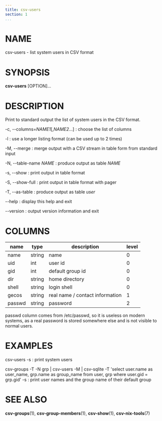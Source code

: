 ```yaml
---
title: csv-users
section: 1
...
```


# NAME #

csv-users - list system users in CSV format

# SYNOPSIS #

**csv-users** [OPTION]...

# DESCRIPTION #

Print to standard output the list of system users in the CSV format.

-c, --columns=*NAME1*[,*NAME2*...]
:   choose the list of columns

-l
:   use a longer listing format (can be used up to 2 times)

-M, --merge
:   merge output with a CSV stream in table form from standard input

-N, --table-name *NAME*
:   produce output as table *NAME*

-s, --show
:   print output in table format

-S, --show-full
:   print output in table format with pager

-T, --as-table
:   produce output as table *user*

--help
:   display this help and exit

--version
:   output version information and exit

# COLUMNS #

| name   | type   | description                     | level |
|--------|--------|---------------------------------|-------|
| name   | string | name                            | 0     |
| uid    | int    | user id                         | 0     |
| gid    | int    | default group id                | 0     |
| dir    | string | home directory                  | 0     |
| shell  | string | login shell                     | 0     |
| gecos  | string | real name / contact information | 1     |
| passwd | string | password                        | 2     |

passwd column comes from /etc/passwd, so it is useless on modern systems,
as a real password is stored somewhere else and is not visible to normal users.

# EXAMPLES #

csv-users -s
:   print system users

csv-groups -T -N grp | csv-users -M | csv-sqlite -T 'select user.name as user_name, grp.name as group_name from user, grp where user.gid = grp.gid' -s
:    print user names and the group name of their default group

# SEE ALSO #

**csv-groups**(1), **csv-group-members**(1), **csv-show**(1), **csv-nix-tools**(7)
